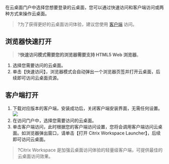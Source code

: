 在云桌面门户中选择您想要登录的云桌面，您可以通过快速访问和客户端访问或两种方式来操作云桌面。
>?为了获得更好的云桌面访问体验，建议您使用 [客户端](#Client) 访问。

## 浏览器快速打开
>?**快速访问模式需要您的浏览器需要支持 HTML5 Web 浏览器**。

1. 选择您需要访问的云桌面。
2. 单击【快速访问】，浏览器模式会自动弹出一个浏览器页签并打开云桌面，后续即可访问云桌面资源。

## 客户端打开[](id:Client)
1. 下载对应版本的客户端，安装成功后，关闭客户端安装界面，无需任何设置。
![](https://main.qcloudimg.com/raw/9fee69f83f722edc8595c25914dea2fe.png)
2. 在访问门户中，选择您需要访问的云桌面。
3. 单击客户端访问，此时根据您的客户端访问设置，您将会调用客户端访问云桌面。如浏览器弹出窗口，请单击【打开 Citrix Workspace Launcher】，后续即可访问云桌面。
>?Citrix Workspace 是加强云桌面访问体验的轻量级客户端，可提供最佳的云桌面访问效果。

